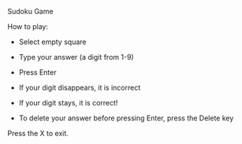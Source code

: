 Sudoku Game

How to play:
- Select empty square
- Type your answer (a digit from 1-9)
- Press Enter
- If your digit disappears, it is incorrect
- If your digit stays, it is correct!

- To delete your answer before pressing Enter, press the Delete key



Press the X to exit.